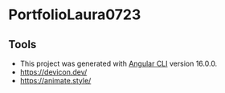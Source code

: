 # PortfolioLaura0723

## Tools

- This project was generated with [Angular CLI](https://github.com/angular/angular-cli) version 16.0.0.
- https://devicon.dev/
- https://animate.style/

